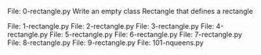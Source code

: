 File: 0-rectangle.py Write an empty class Rectangle that defines a rectangle

File: 1-rectangle.py 
File: 2-rectangle.py
File: 3-rectangle.py
File: 4-rectangle.py
File: 5-rectangle.py
File: 6-rectangle.py
File: 7-rectangle.py
File: 8-rectangle.py
File: 9-rectangle.py
File: 101-nqueens.py